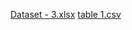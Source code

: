 [Dataset - 3.xlsx](https://github.com/EmyEmilia/emy/files/10217136/Dataset.-.3.xlsx)
[table 1.csv](https://github.com/EmyEmilia/emy/files/10217157/table.1.csv)
